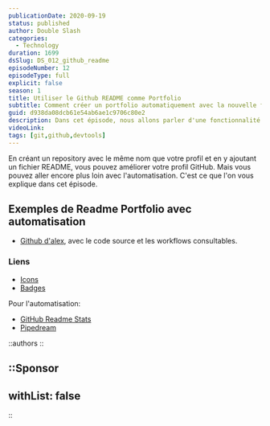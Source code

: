 ```yaml
---
publicationDate: 2020-09-19
status: published
author: Double Slash
categories:
  - Technology
duration: 1699
dsSlug: DS_012_github_readme
episodeNumber: 12
episodeType: full
explicit: false
season: 1
title: Utiliser le Github README comme Portfolio
subtitle: Comment créer un portfolio automatiquement avec la nouvelle fonctionnalité de GitHub pour améliorer votre profil
guid: d938da08dcb61e54ab6ae1c9706c80e2
description: Dans cet épisode, nous allons parler d'une fonctionnalité sur github.com qui permet d'améliorer sa page d'accueil GitHub.
videoLink:
tags: [git,github,devtools]
---
```


En créant un repository avec le même nom que votre profil et en y ajoutant un fichier README, vous pouvez améliorer votre profil GitHub.
Mais vous pouvez aller encore plus loin avec l'automatisation. C'est ce que l'on vous explique dans cet épisode.

## Exemples de Readme Portfolio avec automatisation

- [Github d'alex](https://github.com/xlanex6), avec le code source et les workflows consultables.

### Liens

- [Icons](https://simpleicons.org/)
- [Badges](https://shields.io/)

Pour l'automatisation:

- [GitHub Readme Stats](https://github.com/anuraghazra/github-readme-stats)
- [Pipedream](https://pipedream.com/)

::authors
::

::Sponsor
---
withList: false
---
::

